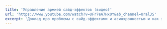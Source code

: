 ```yaml
---
title: 'Управление армией сайд-эффектов (видео)'
url: 'https://www.youtube.com/watch?v=UFr7eA7Hx0Y&ab_channel=UralJS'
excerpt: 'Доклад про проблемы с сайд-эффектами и асинхронностью и как эти проблемы можно решать на стеке React-Redux.'
---
```

